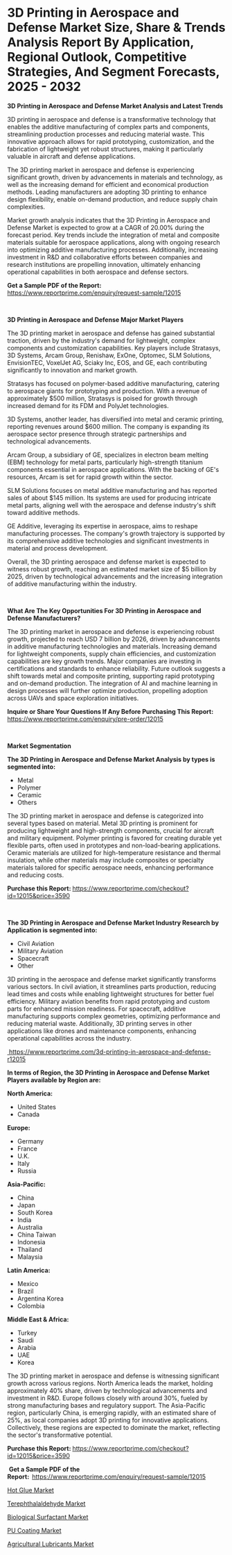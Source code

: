 <p><h1>3D Printing in Aerospace and Defense Market Size, Share & Trends Analysis Report By Application, Regional Outlook, Competitive Strategies, And Segment Forecasts, 2025 - 2032</h1></p><p><strong>3D Printing in Aerospace and Defense Market Analysis and Latest Trends</strong></p>
<p><p>3D printing in aerospace and defense is a transformative technology that enables the additive manufacturing of complex parts and components, streamlining production processes and reducing material waste. This innovative approach allows for rapid prototyping, customization, and the fabrication of lightweight yet robust structures, making it particularly valuable in aircraft and defense applications.</p><p>The 3D printing market in aerospace and defense is experiencing significant growth, driven by advancements in materials and technology, as well as the increasing demand for efficient and economical production methods. Leading manufacturers are adopting 3D printing to enhance design flexibility, enable on-demand production, and reduce supply chain complexities.</p><p>Market growth analysis indicates that the 3D Printing in Aerospace and Defense Market is expected to grow at a CAGR of 20.00% during the forecast period. Key trends include the integration of metal and composite materials suitable for aerospace applications, along with ongoing research into optimizing additive manufacturing processes. Additionally, increasing investment in R&D and collaborative efforts between companies and research institutions are propelling innovation, ultimately enhancing operational capabilities in both aerospace and defense sectors.</p></p>
<p><strong>Get a Sample PDF of the Report:&nbsp;</strong> <a href="https://www.reportprime.com/enquiry/request-sample/12015?utm_campaign=13&utm_medium=2&utm_source=Github&utm_content=ia&utm_term=17032025&utm_id=3d-printing-in-aerospace-and-defense">https://www.reportprime.com/enquiry/request-sample/12015</a></p>
<p>&nbsp;</p>
<p><strong>3D Printing in Aerospace and Defense Major Market Players</strong></p>
<p><p>The 3D printing market in aerospace and defense has gained substantial traction, driven by the industry's demand for lightweight, complex components and customization capabilities. Key players include Stratasys, 3D Systems, Arcam Group, Renishaw, ExOne, Optomec, SLM Solutions, EnvisionTEC, VoxelJet AG, Sciaky Inc, EOS, and GE, each contributing significantly to innovation and market growth.</p><p>Stratasys has focused on polymer-based additive manufacturing, catering to aerospace giants for prototyping and production. With a revenue of approximately $500 million, Stratasys is poised for growth through increased demand for its FDM and PolyJet technologies.</p><p>3D Systems, another leader, has diversified into metal and ceramic printing, reporting revenues around $600 million. The company is expanding its aerospace sector presence through strategic partnerships and technological advancements.</p><p>Arcam Group, a subsidiary of GE, specializes in electron beam melting (EBM) technology for metal parts, particularly high-strength titanium components essential in aerospace applications. With the backing of GE's resources, Arcam is set for rapid growth within the sector.</p><p>SLM Solutions focuses on metal additive manufacturing and has reported sales of about $145 million. Its systems are used for producing intricate metal parts, aligning well with the aerospace and defense industry's shift toward additive methods.</p><p>GE Additive, leveraging its expertise in aerospace, aims to reshape manufacturing processes. The company's growth trajectory is supported by its comprehensive additive technologies and significant investments in material and process development. </p><p>Overall, the 3D printing aerospace and defense market is expected to witness robust growth, reaching an estimated market size of $5 billion by 2025, driven by technological advancements and the increasing integration of additive manufacturing within the industry.</p></p>
<p>&nbsp;</p>
<p><strong>What Are The Key Opportunities For 3D Printing in Aerospace and Defense Manufacturers?</strong></p>
<p><p>The 3D printing market in aerospace and defense is experiencing robust growth, projected to reach USD 7 billion by 2026, driven by advancements in additive manufacturing technologies and materials. Increasing demand for lightweight components, supply chain efficiencies, and customization capabilities are key growth trends. Major companies are investing in certifications and standards to enhance reliability. Future outlook suggests a shift towards metal and composite printing, supporting rapid prototyping and on-demand production. The integration of AI and machine learning in design processes will further optimize production, propelling adoption across UAVs and space exploration initiatives.</p></p>
<p><strong>Inquire or Share Your Questions If Any Before Purchasing This Report:</strong> <a href="https://www.reportprime.com/enquiry/pre-order/12015?utm_campaign=13&utm_medium=2&utm_source=Github&utm_content=ia&utm_term=17032025&utm_id=3d-printing-in-aerospace-and-defense">https://www.reportprime.com/enquiry/pre-order/12015</a></p>
<p>&nbsp;</p>
<p><strong>Market Segmentation</strong></p>
<p><strong>The 3D Printing in Aerospace and Defense Market Analysis by types is segmented into:</strong></p>
<p><ul><li>Metal</li><li>Polymer</li><li>Ceramic</li><li>Others</li></ul></p>
<p><p>The 3D printing market in aerospace and defense is categorized into several types based on material. Metal 3D printing is prominent for producing lightweight and high-strength components, crucial for aircraft and military equipment. Polymer printing is favored for creating durable yet flexible parts, often used in prototypes and non-load-bearing applications. Ceramic materials are utilized for high-temperature resistance and thermal insulation, while other materials may include composites or specialty materials tailored for specific aerospace needs, enhancing performance and reducing costs.</p></p>
<p><strong>Purchase this Report:&nbsp;</strong><a href="https://www.reportprime.com/checkout?id=12015&price=3590&utm_campaign=13&utm_medium=2&utm_source=Github&utm_content=ia&utm_term=17032025&utm_id=3d-printing-in-aerospace-and-defense">https://www.reportprime.com/checkout?id=12015&price=3590</a></p>
<p>&nbsp;</p>
<p><strong>The 3D Printing in Aerospace and Defense Market Industry Research by Application is segmented into:</strong></p>
<p><ul><li>Civil Aviation</li><li>Military Aviation</li><li>Spacecraft</li><li>Other</li></ul></p>
<p><p>3D printing in the aerospace and defense market significantly transforms various sectors. In civil aviation, it streamlines parts production, reducing lead times and costs while enabling lightweight structures for better fuel efficiency. Military aviation benefits from rapid prototyping and custom parts for enhanced mission readiness. For spacecraft, additive manufacturing supports complex geometries, optimizing performance and reducing material waste. Additionally, 3D printing serves in other applications like drones and maintenance components, enhancing operational capabilities across the industry.</p></p>
<p><a href="https://www.reportprime.com/3d-printing-in-aerospace-and-defense-r12015?utm_campaign=13&utm_medium=2&utm_source=Github&utm_content=ia&utm_term=17032025&utm_id=3d-printing-in-aerospace-and-defense">&nbsp;https://www.reportprime.com/3d-printing-in-aerospace-and-defense-r12015</a></p>
<p><strong>In terms of Region, the 3D Printing in Aerospace and Defense Market Players available by Region are:</strong></p>
<p>
    <p> <strong> North America: </strong>
        <ul>
            <li>United States</li>
            <li>Canada</li>
        </ul>
        </p> 
    <p> <strong> Europe: </strong>
        <ul>
            <li>Germany</li>
            <li>France</li>
            <li>U.K.</li>
            <li>Italy</li>
            <li>Russia</li>
        </ul>
        </p> 
    <p> <strong> Asia-Pacific: </strong>
        <ul>
            <li>China</li>
            <li>Japan</li>
            <li>South Korea</li>
            <li>India</li>
            <li>Australia</li>
            <li>China Taiwan</li>
            <li>Indonesia</li>
            <li>Thailand</li>
            <li>Malaysia</li>
        </ul>
        </p> 
    <p> <strong> Latin America: </strong>
        <ul>
            <li>Mexico</li>
            <li>Brazil</li>
            <li>Argentina Korea</li>
            <li>Colombia</li>
        </ul>
        </p> 
    <p> <strong> Middle East & Africa: </strong>
        <ul>
            <li>Turkey</li>
            <li>Saudi</li>
            <li>Arabia</li>
            <li>UAE</li>
            <li>Korea</li>
        </ul>
    </p>
    </p>
<p><p>The 3D printing market in aerospace and defense is witnessing significant growth across various regions. North America leads the market, holding approximately 40% share, driven by technological advancements and investment in R&D. Europe follows closely with around 30%, fueled by strong manufacturing bases and regulatory support. The Asia-Pacific region, particularly China, is emerging rapidly, with an estimated share of 25%, as local companies adopt 3D printing for innovative applications. Collectively, these regions are expected to dominate the market, reflecting the sector's transformative potential.</p></p>
<p><strong>Purchase this Report: </strong><a href="https://www.reportprime.com/checkout?id=12015&price=3590&utm_campaign=13&utm_medium=2&utm_source=Github&utm_content=ia&utm_term=17032025&utm_id=3d-printing-in-aerospace-and-defense">https://www.reportprime.com/checkout?id=12015&price=3590</a></p>
<p>&nbsp;<strong>Get a Sample PDF of the Report:&nbsp;&nbsp;</strong><a href="https://www.reportprime.com/enquiry/request-sample/12015?utm_campaign=13&utm_medium=2&utm_source=Github&utm_content=ia&utm_term=17032025&utm_id=3d-printing-in-aerospace-and-defense">https://www.reportprime.com/enquiry/request-sample/12015</a></p>
<p><strong></strong></p>
<p><p><a href="https://github.com/peggiputra7o/Market-Research-Report-List-1/blob/main/hot-glue-market.md?utm_campaign=13&utm_medium=2&utm_source=Github&utm_content=ia&utm_term=17032025&utm_id=3d-printing-in-aerospace-and-defense">Hot Glue Market</a></p><p><a href="https://github.com/anesimazikpd/Market-Research-Report-List-1/blob/main/terephthalaldehyde-market.md?utm_campaign=13&utm_medium=2&utm_source=Github&utm_content=ia&utm_term=17032025&utm_id=3d-printing-in-aerospace-and-defense">Terephthalaldehyde Market</a></p><p><a href="https://github.com/donsonjupa/Market-Research-Report-List-1/blob/main/biological-surfactant-market.md?utm_campaign=13&utm_medium=2&utm_source=Github&utm_content=ia&utm_term=17032025&utm_id=3d-printing-in-aerospace-and-defense">Biological Surfactant Market</a></p><p><a href="https://github.com/tafuaraasswn/Market-Research-Report-List-1/blob/main/pu-coating-market.md?utm_campaign=13&utm_medium=2&utm_source=Github&utm_content=ia&utm_term=17032025&utm_id=3d-printing-in-aerospace-and-defense">PU Coating Market</a></p><p><a href="https://github.com/welidaeisya/Market-Research-Report-List-1/blob/main/agricultural-lubricants-market.md?utm_campaign=13&utm_medium=2&utm_source=Github&utm_content=ia&utm_term=17032025&utm_id=3d-printing-in-aerospace-and-defense">Agricultural Lubricants Market</a></p></p>